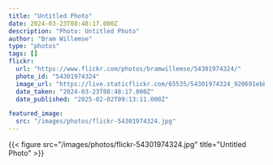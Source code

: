```yaml
---
title: "Untitled Photo"
date: 2024-03-23T08:48:17.000Z
description: "Photo: Untitled Photo"
author: "Bram Willemse"
type: "photos"
tags: []
flickr:
  url: "https://www.flickr.com/photos/bramwillemse/54301974324/"
  photo_id: "54301974324"
  image_url: "https://live.staticflickr.com/65535/54301974324_920691ebbf_h.jpg"
  date_taken: "2024-03-23T08:48:17.000Z"
  date_published: "2025-02-02T09:13:11.000Z"

featured_image:
  src: "/images/photos/flickr-54301974324.jpg"
---
```


{{< figure src="/images/photos/flickr-54301974324.jpg" title="Untitled Photo" >}}
